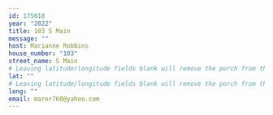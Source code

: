 ```yaml
---
id: 175018
year: "2022"
title: 103 S Main
message: ""
host: Marianne Robbins
house_number: "103"
street_name: S Main
# Leaving latitude/longitude fields blank will remove the porch from the Porchfest map.
lat: ""
# Leaving latitude/longitude fields blank will remove the porch from the Porchfest map.
long: ""
email: marer760@yahoo.com
---
```

